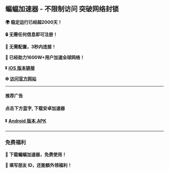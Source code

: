 ## 蝙蝠加速器 - 不限制访问 突破网络封锁 #
**:earth_africa: 稳定运行已经超2000天！**

**:lock: 无需任何信息即可注册！**

**:rocket: 无需配置，3秒内连接！**

**:man: 已经助力1600W+用户加速全球网络！**

**:arrow_double_down: [iOS 版本链接](https://share.125vpn.vip/xgvpn.html?t=t3gu23za)**

**:globe_with_meridians: [访问官方网站](https://share.125vpn.vip/xgvpn.html?t=8u5v7led)** 
- - - -
#### 推荐广告
#### 点击下方蓝字, 下载安卓加速器
#### :arrow_double_down: [Android 版本.APK](http://share.456vpn.vip/xgvpn.html?t=u5q6ok55)
###
---
### 免费福利
**:gift: 下载蝙蝠加速器，免费使用！**

**:gift: 填写朋友 ID，还能额外领福利！**
